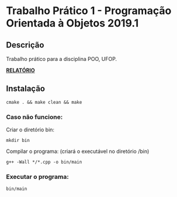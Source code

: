 # Trabalho Prático 1 - Programação Orientada à Objetos 2019.1

## Descrição
Trabalho prático para a disciplina POO, UFOP.

**[RELATÓRIO](relatorio/RELATORIO.md)**

## Instalação

```
cmake . && make clean && make
```
### Caso não funcione:
Criar o diretório bin:
```
mkdir bin
```
Compilar o programa: (criará o executável no diretório /bin)

```
g++ -Wall */*.cpp -o bin/main
```

### Executar o programa:

```
bin/main
```

